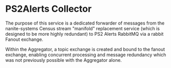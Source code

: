 # PS2Alerts Collector

The purpose of this service is a dedicated forwarder of messages from the nanite-systems Census stream "manifold" replacement service (which is designed to be more highly redundant) to PS2 Alerts RabbitMQ via a rabbit Fanout exchange.

Within the Aggregator, a topic exchange is created and bound to the fanout exchange, enabling concurrent processing and message redundancy which was not previously possible with the Aggregator alone.
